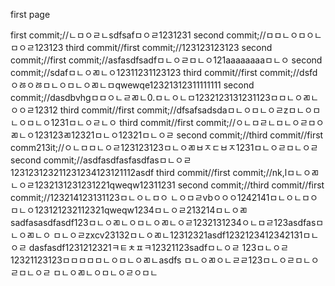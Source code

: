 first page

first commit;//ㄴㅁㅇㄹㄴsdfsafㅁㅇㄹ1231231
second commit;//ㅁㅁㄴㅇㅁㅇㄴㅁㅇㄹ123123
third commit//first commit;//123123123123
second commit;//first commit;//asfasdfsadfㅁㄴㅇㄹㅁㄴㅇ121aaaaaaaaㅁㄴㅇ
second commit;//sdafㅁㄴㅇㄻㄴㅇ12311231123123
third commit//first commit;//dsfdㅇㅀㅇㅀㅁㄴㅇㅁㄴㅇㄻㄴㅁqwewqe12321312311111111
second commit;//dasdbvhgㅁㅁㅇㄴㄹㄻㄴ0.ㅁㄴㅇㄴㅁ1232123131231123ㅁㅁㄴㅇㄻㄴㅇㅇㄹ12312
third commit//first commit;//dfsafsadsdaㅁㄴㅇㅁㄴㅇㄹzㅁㄴㅇㅁㄴㅇㅁㄴㅇ1231ㅁㄴㅇㄹㄴㅇ
third commit//first commit;//ㅇㄴㅁㄹㄴㅁㄴㅇㄹㅁㅇㄻㄴㅇ123123ㄻ12321ㅁㄴㅇ12321ㅁㄴㅇㄹ
second commit;//third commit//first comm213it;//ㅇㄴㅁㅁㄴㅇㄹ123123123ㅁㄴㅇㄻㅂㅈㄷㅂㅈ1231ㅁㄴㅇㄹㅁㄴㅇㄹ
second commit;//asdfasdfasfasdfasㅁㄴㅇㄹ123123123211231234123121112asdf
third commit//first commit;//nk,lㅁㄴㅇㄻㄴㅇㄹ1232131231231221qweqw12311231
second commit;//third commit//first commit;//123214123131123ㅁㄴㅇㄴㅁㅇ
ㄴㅇㅁㄹvbㅇㅇㅇ1242141ㅁㄴㅇㄴㅁㅇㅁㄴㅇ123121232112321qweqw1234ㅁㄴㅇㄹ213214ㅁㄴㅇㄻ
sadfasasdfasdf123ㅁㄴㅇㄻㄴㅇㅁㄴㅇㄻㄴㅇㄹ1232131234ㅇㄴㅁㄹ123asdfasㅁㄴㅇㄻㄴㅇ
ㅁㄴㅇㄹzxcv23132ㅁㄴㅇㄻㄴ12312321asdf1232123412342131ㅁㄴㅇㄹ
dasfasdf1231212321ㅋㅌㅊㅍㅋ12321123sadfㅁㄴㅇㄹ
123ㅁㄴㅇㄹ12321123123ㅁㅁㅁㅁㅁㄴㅇㅁㄴㅇㄻㄴasdfs
ㅁㄴㅇㄻㅇㄴㄹㄹ123ㅁㄴㅇㄹㅁㄴㅇㄹㅁㄴㅇㄹ
ㅁㄴㅇㄻㄴㅇㅁㄴㅇㄹㅇㅁㄴ
